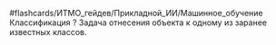 #flashcards/ИТМО_гейдев/Прикладной_ИИ/Машинное_обучение 
Классификация
?
Задача отнесения объекта к одному из заранее известных классов.